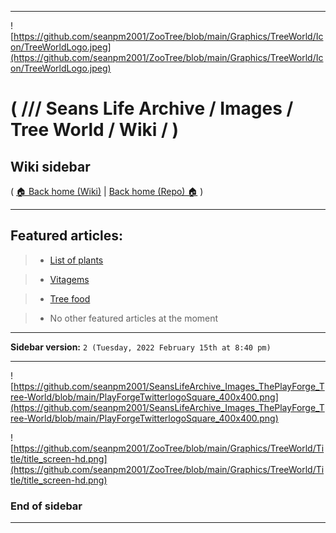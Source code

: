 
***

![https://github.com/seanpm2001/ZooTree/blob/main/Graphics/TreeWorld/Icon/TreeWorldLogo.jpeg](https://github.com/seanpm2001/ZooTree/blob/main/Graphics/TreeWorld/Icon/TreeWorldLogo.jpeg)

# ( /// Seans Life Archive / Images / Tree World / Wiki / )

## Wiki sidebar

( [🏠 Back home (Wiki)](https://github.com/seanpm2001/SeansLifeArchive_Images_ThePlayForge_Tree-World/wiki/) | [Back home (Repo) 🏠](https://github.com/seanpm2001/SeansLifeArchive_Images_ThePlayForge_Tree-World/) )

***

## Featured articles:

> * [List of plants](https://github.com/seanpm2001/SeansLifeArchive_Images_ThePlayForge_Tree-World/wiki/List-of-plants/)

> * [Vitagems](https://github.com/seanpm2001/SeansLifeArchive_Images_ThePlayForge_Tree-World/wiki/Vitagems/)

> * [Tree food](https://github.com/seanpm2001/SeansLifeArchive_Images_ThePlayForge_Tree-World/wiki/Tree-food/)

> * No other featured articles at the moment

***

**Sidebar version:** `2 (Tuesday, 2022 February 15th at 8:40 pm)`

<!-- V2: Fixed a very small, but highly annoying typo !-->

***

![https://github.com/seanpm2001/SeansLifeArchive_Images_ThePlayForge_Tree-World/blob/main/PlayForgeTwitterlogoSquare_400x400.png](https://github.com/seanpm2001/SeansLifeArchive_Images_ThePlayForge_Tree-World/blob/main/PlayForgeTwitterlogoSquare_400x400.png)

![https://github.com/seanpm2001/ZooTree/blob/main/Graphics/TreeWorld/Title/title_screen-hd.png](https://github.com/seanpm2001/ZooTree/blob/main/Graphics/TreeWorld/Title/title_screen-hd.png)

### End of sidebar

***
